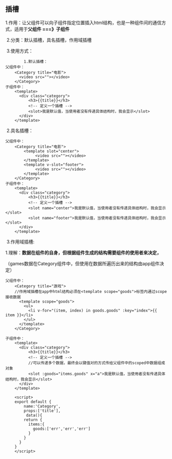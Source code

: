 ## 插槽

​	1.作用：让父组件可以向子组件指定位置插入html结构，也是一种组件间的通信方式，适用于**父组件 ===》子组件**

​	2.分类：默认插槽，具名插槽，作用域插槽

​	3.使用方式：					

```
		1.默认插槽：
父组件中：
	<Category title="电影">
      <video src=""></video>
    </Category>
子组件中：
    <template>
      <div class="category">
          <h3>{{title}}</h3>
          <!-- 定义一个插槽 -->
          <slot>我是默认值，当使用者没有传递具体结构时，我会显示</slot>
      </div>
    </template>
```

​				2.具名插槽：

```vue
父组件中：
	<Category title="电影">
		<template slot="center">
			 <video src=""></video>
		</template>
     	<template v-slot="footer">
			 <video src=""></video>
		</template>
    </Category>
子组件中：
	<template>
      <div class="category">
          <h3>{{title}}</h3>
          <!-- 定义一个插槽 -->
          <slot name="center">我是默认值，当使用者没有传递具体结构时，我会显示</slot>
          <slot name="footer">我是默认值，当使用者没有传递具体结构时，我会显示</slot>
      </div>
    </template>
```

​					3.作用域插槽:

​									1.理解：**数据在组件的自身，但根据组件生成的结构需要组件的使用者来决定，**

（games数据在Category组件中，但使用在数据所遍历出来的结构由app组件决定）

```vue
父组件中：
	<Category title="游戏">
	//作用域插槽在app中html结构必须在<template scope="goods">标签内通过scope接收数据
      <template scope="goods">
        <ul>
          <li v-for="(item, index) in goods.goods" :key="index">{{ item }}</li>
        </ul>
      </template>
    </Category>
    
子组件中：
	<template>
      <div class="category">
          <h3>{{title}}</h3>
          <!-- 定义一个插槽 -->
          //可以传递多个数据，最终会以键值对的方式传给父组件中的scoped中数据组成对象
          <slot :goods="items.goods" x="a">我是默认值，当使用者没有传递具体结构时，我会显示</slot>
      </div>
    </template>

    <script>
    export default {    
        name:'Category',
        props:['title'],
         data(){
        return {
          items:{
            goods:['err','err','err']
          }
        }
      }
    }
    </script>
```

